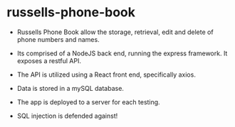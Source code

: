 # russells-phone-book

- Russells Phone Book allow the storage, retrieval, edit and delete of phone numbers and names.

- Its comprised of a NodeJS back end, running the express framework. It exposes a restful API.

- The API is utilized using a React front end, specifically axios.

- Data is stored in a mySQL database.

- The app is deployed to a server for each testing.

- SQL injection is defended against!
